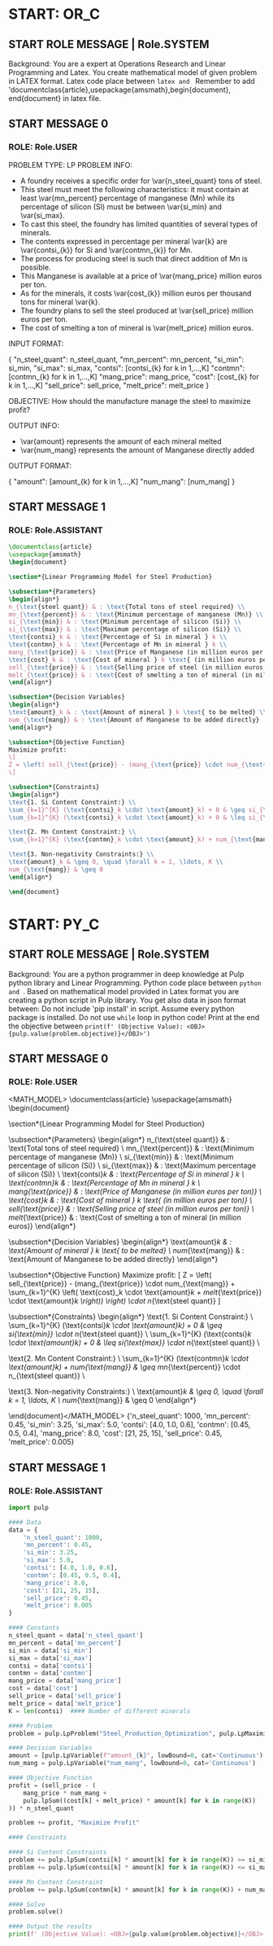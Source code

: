 # START: OR_C 
## START ROLE MESSAGE | Role.SYSTEM 
Background: You are a expert at Operations Research and Linear Programming and Latex. You create mathematical model of given problem in LATEX format. Latex code place between ```latex and ``` Remember to add 'documentclass{article},usepackage{amsmath},begin{document}, end{document} in latex file. 
## START MESSAGE 0 
### ROLE: Role.USER
<DESCRIPTION>
PROBLEM TYPE: LP
PROBLEM INFO:

- A foundry receives a specific order for \var{n_steel_quant} tons of steel. 
- This steel must meet the following characteristics: it must contain at least \var{mn_percent} percentage of manganese (Mn) while its percentage of silicon (SI) must be between \var{si_min} and \var{si_max}.
- To cast this steel, the foundry has limited quantities of several types of minerals.
- The contents expressed in percentage per mineral \var{k} are \var{contsi_{k}} for Si and \var{contmn_{k}} for Mn.
- The process for producing steel is such that direct addition of Mn is possible.
- This Manganese is available at a price of \var{mang_price} million euros per ton. 
- As for the minerals, it costs \var{cost_{k}} million euros per thousand tons for mineral \var{k}.
- The foundry plans to sell the steel produced at \var{sell_price} million euros per ton.
- The cost of smelting a ton of mineral is \var{melt_price} million euros.

INPUT FORMAT:

{
	"n_steel_quant": n_steel_quant,
	"mn_percent": mn_percent,
	"si_min": si_min,
	"si_max": si_max,
	"contsi": [contsi_{k} for k in 1,...,K]
	"contmn": [contmn_{k} for k in 1,...,K]
	"mang_price": mang_price,
	"cost": [cost_{k} for k in 1,...,K]
	"sell_price": sell_price,
	"melt_price": melt_price
}

OBJECTIVE: How should the manufacture manage the steel to maximize profit?

OUTPUT INFO:

- \var{amount} represents the amount of each mineral melted
- \var{num_mang} represents the amount of Manganese directly added

OUTPUT FORMAT:

{
	"amount": [amount_{k} for k in 1,...,K]
	"num_mang": [num_mang]
}
</DESCRIPTION>


## START MESSAGE 1 
### ROLE: Role.ASSISTANT
```latex
\documentclass{article}
\usepackage{amsmath}
\begin{document}

\section*{Linear Programming Model for Steel Production}

\subsection*{Parameters}
\begin{align*}
n_{\text{steel quant}} & : \text{Total tons of steel required} \\
mn_{\text{percent}} & : \text{Minimum percentage of manganese (Mn)} \\
si_{\text{min}} & : \text{Minimum percentage of silicon (Si)} \\
si_{\text{max}} & : \text{Maximum percentage of silicon (Si)} \\
\text{contsi}_k & : \text{Percentage of Si in mineral } k \\
\text{contmn}_k & : \text{Percentage of Mn in mineral } k \\
mang_{\text{price}} & : \text{Price of Manganese (in million euros per ton)} \\
\text{cost}_k & : \text{Cost of mineral } k \text{ (in million euros per ton)} \\
sell_{\text{price}} & : \text{Selling price of steel (in million euros per ton)} \\
melt_{\text{price}} & : \text{Cost of smelting a ton of mineral (in million euros)}
\end{align*}

\subsection*{Decision Variables}
\begin{align*}
\text{amount}_k & : \text{Amount of mineral } k \text{ to be melted} \\
num_{\text{mang}} & : \text{Amount of Manganese to be added directly}
\end{align*}

\subsection*{Objective Function}
Maximize profit:
\[
Z = \left( sell_{\text{price}} - (mang_{\text{price}} \cdot num_{\text{mang}} + \sum_{k=1}^{K} \left( \text{cost}_k \cdot \text{amount}_k + melt_{\text{price}} \cdot \text{amount}_k \right)) \right) \cdot n_{\text{steel quant}}
\]

\subsection*{Constraints}
\begin{align*}
\text{1. Si Content Constraint:} \\
\sum_{k=1}^{K} (\text{contsi}_k \cdot \text{amount}_k) + 0 & \geq si_{\text{min}} \cdot n_{\text{steel quant}} \\
\sum_{k=1}^{K} (\text{contsi}_k \cdot \text{amount}_k) + 0 & \leq si_{\text{max}} \cdot n_{\text{steel quant}} \\

\text{2. Mn Content Constraint:} \\
\sum_{k=1}^{K} (\text{contmn}_k \cdot \text{amount}_k) + num_{\text{mang}} & \geq mn_{\text{percent}} \cdot n_{\text{steel quant}} \\

\text{3. Non-negativity Constraints:} \\
\text{amount}_k & \geq 0, \quad \forall k = 1, \ldots, K \\
num_{\text{mang}} & \geq 0 
\end{align*}

\end{document}
```

# START: PY_C 
## START ROLE MESSAGE | Role.SYSTEM 
Background: You are a python programmer in deep knowledge at Pulp python library and Linear Programming. Python code place between ```python and ```. Based on mathematical model provided in Latex format you are creating a python script in Pulp library. You get also data in json format between: <DATA></DATA> Do not include 'pip install' in script. Assume every python package is installed. Do not use `while` loop in python code! Print at the end the objective between <OBJ></OBJ> `print(f' (Objective Value): <OBJ>{pulp.value(problem.objective)}</OBJ>')` 
## START MESSAGE 0 
### ROLE: Role.USER
<MATH_MODEL>
\documentclass{article}
\usepackage{amsmath}
\begin{document}

\section*{Linear Programming Model for Steel Production}

\subsection*{Parameters}
\begin{align*}
n_{\text{steel quant}} & : \text{Total tons of steel required} \\
mn_{\text{percent}} & : \text{Minimum percentage of manganese (Mn)} \\
si_{\text{min}} & : \text{Minimum percentage of silicon (Si)} \\
si_{\text{max}} & : \text{Maximum percentage of silicon (Si)} \\
\text{contsi}_k & : \text{Percentage of Si in mineral } k \\
\text{contmn}_k & : \text{Percentage of Mn in mineral } k \\
mang_{\text{price}} & : \text{Price of Manganese (in million euros per ton)} \\
\text{cost}_k & : \text{Cost of mineral } k \text{ (in million euros per ton)} \\
sell_{\text{price}} & : \text{Selling price of steel (in million euros per ton)} \\
melt_{\text{price}} & : \text{Cost of smelting a ton of mineral (in million euros)}
\end{align*}

\subsection*{Decision Variables}
\begin{align*}
\text{amount}_k & : \text{Amount of mineral } k \text{ to be melted} \\
num_{\text{mang}} & : \text{Amount of Manganese to be added directly}
\end{align*}

\subsection*{Objective Function}
Maximize profit:
\[
Z = \left( sell_{\text{price}} - (mang_{\text{price}} \cdot num_{\text{mang}} + \sum_{k=1}^{K} \left( \text{cost}_k \cdot \text{amount}_k + melt_{\text{price}} \cdot \text{amount}_k \right)) \right) \cdot n_{\text{steel quant}}
\]

\subsection*{Constraints}
\begin{align*}
\text{1. Si Content Constraint:} \\
\sum_{k=1}^{K} (\text{contsi}_k \cdot \text{amount}_k) + 0 & \geq si_{\text{min}} \cdot n_{\text{steel quant}} \\
\sum_{k=1}^{K} (\text{contsi}_k \cdot \text{amount}_k) + 0 & \leq si_{\text{max}} \cdot n_{\text{steel quant}} \\

\text{2. Mn Content Constraint:} \\
\sum_{k=1}^{K} (\text{contmn}_k \cdot \text{amount}_k) + num_{\text{mang}} & \geq mn_{\text{percent}} \cdot n_{\text{steel quant}} \\

\text{3. Non-negativity Constraints:} \\
\text{amount}_k & \geq 0, \quad \forall k = 1, \ldots, K \\
num_{\text{mang}} & \geq 0 
\end{align*}

\end{document}</MATH_MODEL>
<DATA>
{'n_steel_quant': 1000, 'mn_percent': 0.45, 'si_min': 3.25, 'si_max': 5.0, 'contsi': [4.0, 1.0, 0.6], 'contmn': [0.45, 0.5, 0.4], 'mang_price': 8.0, 'cost': [21, 25, 15], 'sell_price': 0.45, 'melt_price': 0.005}</DATA>


## START MESSAGE 1 
### ROLE: Role.ASSISTANT
```python
import pulp

#### Data
data = {
    'n_steel_quant': 1000,
    'mn_percent': 0.45,
    'si_min': 3.25,
    'si_max': 5.0,
    'contsi': [4.0, 1.0, 0.6],
    'contmn': [0.45, 0.5, 0.4],
    'mang_price': 8.0,
    'cost': [21, 25, 15],
    'sell_price': 0.45,
    'melt_price': 0.005
}

#### Constants
n_steel_quant = data['n_steel_quant']
mn_percent = data['mn_percent']
si_min = data['si_min']
si_max = data['si_max']
contsi = data['contsi']
contmn = data['contmn']
mang_price = data['mang_price']
cost = data['cost']
sell_price = data['sell_price']
melt_price = data['melt_price']
K = len(contsi)  #### Number of different minerals

#### Problem
problem = pulp.LpProblem("Steel_Production_Optimization", pulp.LpMaximize)

#### Decision Variables
amount = [pulp.LpVariable(f"amount_{k}", lowBound=0, cat='Continuous') for k in range(K)]
num_mang = pulp.LpVariable("num_mang", lowBound=0, cat='Continuous')

#### Objective Function
profit = (sell_price - (
    mang_price * num_mang + 
    pulp.lpSum((cost[k] + melt_price) * amount[k] for k in range(K))
)) * n_steel_quant

problem += profit, "Maximize Profit"

#### Constraints

#### Si Content Constraints
problem += pulp.lpSum(contsi[k] * amount[k] for k in range(K)) >= si_min * n_steel_quant
problem += pulp.lpSum(contsi[k] * amount[k] for k in range(K)) <= si_max * n_steel_quant

#### Mn Content Constraint
problem += pulp.lpSum(contmn[k] * amount[k] for k in range(K)) + num_mang >= mn_percent * n_steel_quant

#### Solve
problem.solve()

#### Output the results
print(f' (Objective Value): <OBJ>{pulp.value(problem.objective)}</OBJ>')
```

